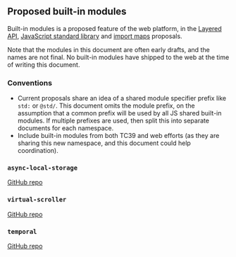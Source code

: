 ## Proposed built-in modules

Built-in modules is a proposed feature of the web platform, in the [Layered API](https://github.com/drufball/layered-apis), [JavaScript standard library](http://github.com/tc39/proposal-javascript-standard-library/) and [import maps](https://github.com/domenic/import-maps) proposals.

Note that the modules in this document are often early drafts, and the names are not final. No built-in modules have shipped to the web at the time of writing this document.

### Conventions

- Current proposals share an idea of a shared module specifier prefix like `std:` or `@std/`. This document omits the module prefix, on the assumption that a common prefix will be used by all JS shared built-in modules. If multiple prefixes are used, then split this into separate documents for each namespace.
- Include built-in modules from both TC39 and web efforts (as they are sharing this new namespace, and this document could help coordination).

### `async-local-storage`

[GitHub repo](https://github.com/domenic/async-local-storage)

### `virtual-scroller`

[GitHub repo](https://github.com/valdrinkoshi/virtual-scroller)

### `temporal`

[GitHub repo](https://github.com/tc39/proposal-temporal)

